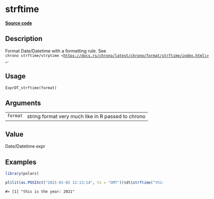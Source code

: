 

# strftime

[**Source code**](https://github.com/pola-rs/r-polars/tree/8387e0a88c6889e6449b053999aada405c241066/R/expr__datetime.R#L148)

## Description

Format Date/Datetime with a formatting rule. See
<code style="white-space: pre;">chrono strftime/strptime
\<https://docs.rs/chrono/latest/chrono/format/strftime/index.html\></code>\_.

## Usage

<pre><code class='language-R'>ExprDT_strftime(format)
</code></pre>

## Arguments

<table>
<tr>
<td style="white-space: nowrap; font-family: monospace; vertical-align: top">
<code id="ExprDT_strftime_:_format">format</code>
</td>
<td>
string format very much like in R passed to chrono
</td>
</tr>
</table>

## Value

Date/Datetime expr

## Examples

``` r
library(polars)

pl$lit(as.POSIXct("2021-01-02 12:13:14", tz = "GMT"))$dt$strftime("this is the year: %Y")$to_r()
```

    #> [1] "this is the year: 2021"
